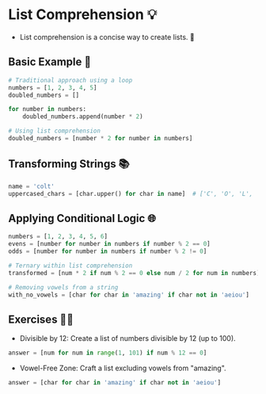 # List Comprehension 💡

- List comprehension is a concise way to create lists. 🚀

## Basic Example 🌟

```python
# Traditional approach using a loop
numbers = [1, 2, 3, 4, 5]
doubled_numbers = []

for number in numbers:
    doubled_numbers.append(number * 2)

# Using list comprehension
doubled_numbers = [number * 2 for number in numbers]
```

## Transforming Strings 📚

```python
name = 'colt'
uppercased_chars = [char.upper() for char in name]  # ['C', 'O', 'L', 'T']
```

## Applying Conditional Logic 🌐

```python
numbers = [1, 2, 3, 4, 5, 6]
evens = [number for number in numbers if number % 2 == 0]
odds = [number for number in numbers if number % 2 != 0]

# Ternary within list comprehension
transformed = [num * 2 if num % 2 == 0 else num / 2 for num in numbers]

# Removing vowels from a string
with_no_vowels = [char for char in 'amazing' if char not in 'aeiou']
```

## Exercises 🏋️‍♂️

- Divisible by 12: Create a list of numbers divisible by 12 (up to 100).

```python
answer = [num for num in range(1, 101) if num % 12 == 0]
```

- Vowel-Free Zone: Craft a list excluding vowels from "amazing".

```python
answer = [char for char in 'amazing' if char not in 'aeiou']
```
